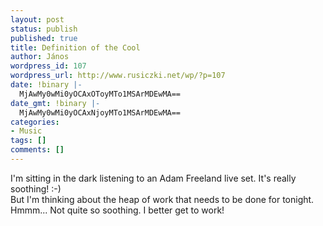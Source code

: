 ```yaml
---
layout: post
status: publish
published: true
title: Definition of the Cool
author: János
wordpress_id: 107
wordpress_url: http://www.rusiczki.net/wp/?p=107
date: !binary |-
  MjAwMy0wMi0yOCAxOToyMTo1MSArMDEwMA==
date_gmt: !binary |-
  MjAwMy0wMi0yOCAxNjoyMTo1MSArMDEwMA==
categories:
- Music
tags: []
comments: []
---
```

<p>I'm sitting in the dark listening to an Adam Freeland live set. It's really soothing! :-)<br />
But I'm thinking about the heap of work that needs to be done for tonight. Hmmm... Not quite so soothing. I better get to work!</p>
